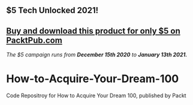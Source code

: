 ## $5 Tech Unlocked 2021!
[Buy and download this product for only $5 on PacktPub.com](https://www.packtpub.com/)
-----
*The $5 campaign         runs from __December 15th 2020__ to __January 13th 2021.__*

# How-to-Acquire-Your-Dream-100
Code Repositroy for How to Acquire Your Dream 100, published by Packt
